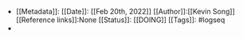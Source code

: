 - [[Metadata]]:
  [[Date]]: [[Feb 20th, 2022]] 
  [[Author]]:[[Kevin Song]]
  [[Reference links]]:None
  [[Status]]: [[DOING]] 
  [[Tags]]: #logseq
-